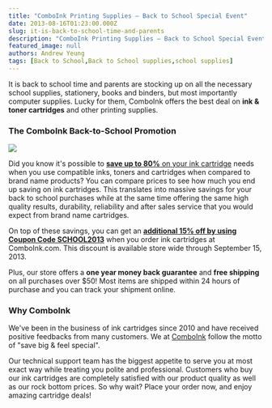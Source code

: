 ```yaml
---
title: "ComboInk Printing Supplies – Back to School Special Event"
date: 2013-08-16T01:23:00.000Z
slug: it-is-back-to-school-time-and-parents
description: "ComboInk Printing Supplies – Back to School Special Event"
featured_image: null
authors: Andrew Yeung
tags: [Back to School,Back to School supplies,school supplies]
---
```


It is back to school time and parents are stocking up on all the necessary school supplies, stationery, books and binders, but most importantly computer supplies. Lucky for them, ComboInk offers the best deal on **ink & toner cartridges** and other printing supplies.

### The ComboInk Back-to-School Promotion

[![](/blog/images/facebook-banner.jpg)](https://www.comboink.com/expired-deals)

Did you know it's possible to [**save up to 80%** on your ink cartridge](https://www.comboink.com/) needs when you use compatible inks, toners and cartridges when compared to brand name products? You can compare prices to see how much you end up saving on ink cartridges. This translates into massive savings for your back to school purchases while at the same time offering the same high quality results, durability, reliability and after sales service that you would expect from brand name cartridges.

On top of these savings, you can get an [**additional 15% off by using Coupon Code SCHOOL2013**](https://www.comboink.com/expired-deals) when you order ink cartridges at ComboInk.com. This discount is available store wide through September 15, 2013.

Plus, our store offers a **one year money back guarantee** and **free shipping** on all purchases over $50! Most items are shipped within 24 hours of purchase and you can track your shipment online.

### Why ComboInk

We've been in the business of ink cartridges since 2010 and have received positive feedbacks from many customers. We at [ComboInk](https://www.comboink.com/about) follow the motto of "save big & feel special".

Our technical support team has the biggest appetite to serve you at most exact way while treating you polite and professional. Customers who buy our ink cartridges are completely satisfied with our product quality as well as our rock bottom prices. So why wait? Place your order now, and enjoy amazing cartridge deals!